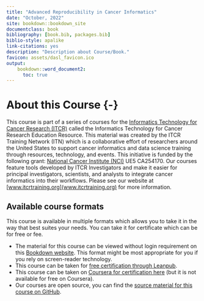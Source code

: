 ```yaml
---
title: "Advanced Reproducibility in Cancer Informatics"
date: "October, 2022"
site: bookdown::bookdown_site
documentclass: book
bibliography: [book.bib, packages.bib]
biblio-style: apalike
link-citations: yes
description: "Description about Course/Book."
favicon: assets/dasl_favicon.ico
output:
    bookdown::word_document2:
      toc: true
---
```





# About this Course {-}

This course is part of a series of courses for the [Informatics Technology for Cancer Research (ITCR)](https://itcr.cancer.gov/) called the Informatics Technology for Cancer Research Education Resource. This material was created by the ITCR Training Network (ITN)  which is a collaborative effort of researchers around the United States to support cancer informatics and data science training through resources, technology, and events. This initiative is funded by the following grant:  [National Cancer Institute (NCI)](https://www.cancer.gov/)  UE5 CA254170. Our courses feature tools developed by ITCR Investigators and make it easier for principal investigators, scientists, and analysts to integrate cancer informatics into their workflows. Please see our website at [www.itcrtraining.org](www.itcrtraining.org) for more information.

## Available course formats

This course is available in multiple formats which allows you to take it in the way that best suites your needs. You can take it for certificate which can be for free or fee.

- The material for this course can be viewed without login requirement on this [Bookdown website](https://jhudatascience.org/Adv_Reproducibility_in_Cancer_Informatics/). This format might be most appropriate for you if you rely on screen-reader technology.
- This course can be taken for [free certification through Leanpub](https://leanpub.com/universities/courses/jhu/adv-reproducibility-in-cancer-informatics).
- This course can be taken on [Coursera for certification here](https://www.coursera.org/learn/adv-reproducibility-cancer-informatics) (but it is not available for free on Coursera).
- Our courses are open source, you can find the [source material for this course on GitHub](https://github.com/jhudsl/Adv_Reproducibility_in_Cancer_Informatics).
